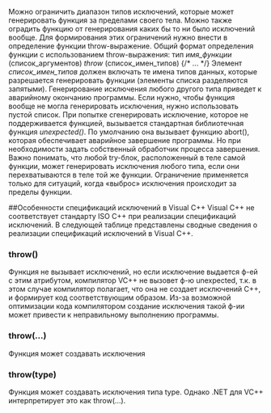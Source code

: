

Можно ограничить диапазон типов исключений, которые может генерировать функция за пределами своего тела. Можно также оградить функцию от генерирования каких бы то ни было исключений вообще. Для формирования этих ограничений нужно внести в определение функции throw-выражение. Общий формат определения функции с использованием throw-выражения: тип *имя_функции* (список_аргументов) *throw* (список_имен_типов) {/* ... */}
Элемент *список_имен_типов* должен включать те имена типов данных, которые разрешается генерировать функции (элементы списка разделяются запятыми). Генерирование исключения любого другого типа приведет к аварийному окончанию программы. Если нужно, чтобы функция вообще не могла генерировать исключения, нужно использовать пустой список.
При попытке сгенерировать исключение, которое не поддерживается функцией, вызывается стандартная библиотечная функция *unexpected()*. По умолчанию она вызывает функцию abort(), которая обеспечивает аварийное завершение программы. Но при необходимости задать собственный обработчик процесса завершения.
Важно понимать, что любой try-блок, расположенный в теле самой функции, может генерировать исключения любого типа, если они перехватываются в теле той же функции. Ограничение применяется только для ситуаций, когда «выброс» исключения происходит за пределы функции.

##Особенности спецификаций исключений в Visual C++
Visual C++ не соответствует стандарту ISO C++ при реализации спецификаций исключений. В следующей таблице представлены сводные сведения о реализации спецификаций исключений в Visual C++.
### throw()
Функция не вызывает исключений, но если исключение выдается ф-ей с этим атрибутом, компилятор VC++ не вызовет ф-ю unexpected, т.к. в этом случае компилятор полагает, что она не создает исключений C++, и формирует код соответствующим образом. Из-за возможной оптимизации кода компилятором создание исключения такой ф-ии может привести к неправильному выполнению программы.
### throw(...)
Функция может создавать исключения
### throw(type)
Функция может создавать исключения типа type. Однако .NET для VC++ интерпретирует это как throw(...).